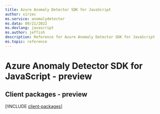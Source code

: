 ```yaml
---
title: Azure Anomaly Detector SDK for JavaScript
author: xirzec
ms.service: anomalydetector
ms.data: 09/21/2022
ms.devlang: javascript
ms.author: jeffish
description: Reference for Azure Anomaly Detector SDK for JavaScript
ms.topic: reference
---
```

# Azure Anomaly Detector SDK for JavaScript - preview

## Client packages - preview
[!INCLUDE [client-packages](anomaly-detector-client-index.md)]